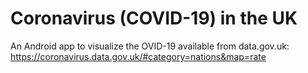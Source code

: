 # Coronavirus (COVID-19) in the UK
An Android app to visualize the OVID-19 available from data.gov.uk: https://coronavirus.data.gov.uk/#category=nations&map=rate
